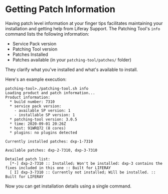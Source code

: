 # Getting Patch Information

Having patch level information at your finger tips facilitates maintaining your installation and getting help from Liferay Support. The Patching Tool's `info` command lists the following information:

* Service Pack version
* Patching Tool version
* Patches Installed
* Patches available (in your `patching-tool/patches/` folder)

They clarify what you've installed and what's available to install.

Here's an example execution:

```
patching-tool>./patching-tool.sh info
Loading product and patch information...
Product information:
  * build number: 7310
  * service pack version:
    - available SP version: 1
    - installable SP version: 1
  * patching-tool version: 3.0.5
  * time: 2020-09-01 20:26Z
  * host: 91WRQ72 (8 cores)
  * plugins: no plugins detected

Currently installed patches: dxp-1-7310

Available patches: dxp-2-7310, dxp-3-7310

Detailed patch list:
  [*-] dxp-2-7310 :: Installed; Won't be installed: dxp-3 contains the fixes included in this one :: Built for LIFERAY
  [ I] dxp-3-7310 :: Currently not installed; Will be installed. :: Built for LIFERAY
```

Now you can get installation details using a single command.